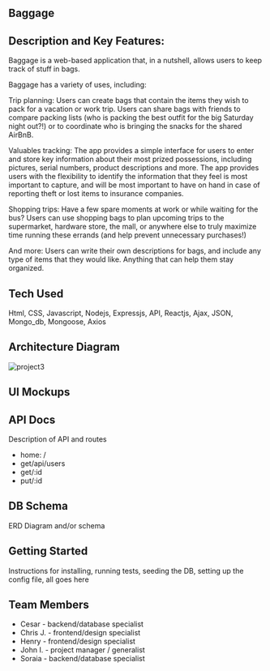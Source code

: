 ## Baggage

## Description and Key Features:
Baggage is a web-based application that, in a nutshell, allows users to keep track of stuff in bags.

Baggage has a variety of uses, including:

Trip planning: Users can create bags that contain the items they wish to pack for a vacation or work trip. Users can share bags with friends to compare packing lists (who is packing the best outfit for the big Saturday night out?!) or to coordinate who is bringing the snacks for the shared AirBnB.

Valuables tracking: The app provides a simple interface for users to enter and store key information about their most prized possessions, including pictures, serial numbers, product descriptions and more. The app provides users with the flexibility to identify the information that they feel is most important to capture, and will be most important to have on hand in case of reporting theft or lost items to insurance companies.

Shopping trips: Have a few spare moments at work or while waiting for the bus? Users can use shopping bags to plan upcoming trips to the supermarket, hardware store, the mall, or anywhere else to truly maximize time running these errands (and help prevent unnecessary purchases!)

And more: Users can write their own descriptions for bags, and include any type of items that they would like. Anything that can help them stay organized.

## Tech Used
Html, CSS, 
Javascript, 
Nodejs, 
Expressjs,
API, 
Reactjs, 
Ajax, JSON, 
Mongo_db, 
Mongoose, 
Axios

## Architecture Diagram
![project3](https://user-images.githubusercontent.com/31284004/38965318-f9b284a8-4349-11e8-804d-922098bb333e.png)

## UI Mockups


## API Docs
Description of API and routes  
  * home: /
  * get/api/users
  * get/:id
  * put/:id

## DB Schema
ERD Diagram and/or schema

## Getting Started
Instructions for installing,
running tests,
seeding the DB,
setting up the config file,
all goes here

## Team Members
  * Cesar - backend/database specialist
  * Chris J. - frontend/design specialist
  * Henry - frontend/design specialist
  * John I. - project manager / generalist
  * Soraia - backend/database specialist
